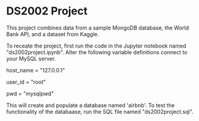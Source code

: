 # DS2002 Project

This project combines data from a sample MongoDB database, the World Bank API, and a dataset from Kaggle. 

To receate the project, first run the code in the Jupyter notebook named "ds2002project.ipynb". Alter the following variable definitions connect to your MySQL server. 

host_name = "127.0.0.1"

user_id = "root" 

pwd = "mysqlpwd" 


This will create and populate a database named 'airbnb'. To test the functionality of the databaase, run the SQL file named "ds2002project.sql". 
